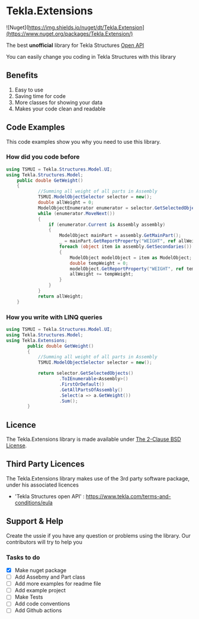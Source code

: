 # Tekla.Extensions
![Nuget](https://img.shields.io/nuget/dt/Tekla.Extension](https://www.nuget.org/packages/Tekla.Extension/)

The best **unofficial** library for Tekla Structures [Open API](https://developer.tekla.com/)

You can easily change you coding in Tekla Structures with this library

## Benefits
1. Easy to use
2. Saving time for code
3. More classes for showing your data
4. Makes your code clean and readable

## Code Examples

This code examples show you why you need to use this library. 

### How did you code before
```csharp
using TSMUI = Tekla.Structures.Model.UI;
using Tekla.Structures.Model;
    public double GetWeight()
    {
            //Summing all weight of all parts in Assembly
            TSMUI.ModelObjectSelector selector = new();
            double allWeight = 0;
            ModelObjectEnumerator enumerator = selector.GetSelectedObjects();
            while (enumerator.MoveNext())
            {
                if (enumerator.Current is Assembly assembly)
                {
                    ModelObject mainPart = assembly.GetMainPart();
                    _ = mainPart.GetReportProperty("WEIGHT", ref allWeight);
                    foreach (object item in assembly.GetSecondaries())
                    {
                        ModelObject modelObject = item as ModelObject;
                        double tempWeight = 0;
                        modelObject.GetReportProperty("WEIGHT", ref tempWeight);
                        allWeight += tempWeight;
                    }
                }
            }
            return allWeight;
    }
```

### How you write with LINQ queries
```csharp
using TSMUI = Tekla.Structures.Model.UI;
using Tekla.Structures.Model;
using Tekla.Extensions;
        public double GetWeight()
        {
            //Summing all weight of all parts in Assembly
            TSMUI.ModelObjectSelector selector = new();

            return selector.GetSelectedObjects()
                    .ToIEnumerable<Assembly>()
                    .FirstOrDefault()
                    .GetAllPartsOfAssembly()
                    .Select(a => a.GetWeight())
                    .Sum();
        }
```


## Licence

The Tekla.Extensions library is made available under  [The 2-Clause BSD License](LICENCE.md).

## Third Party Licences
The Tekla.Extensions library makes use of the 3rd party software package, under his associated licences
*  'Tekla Structures open API' : https://www.tekla.com/terms-and-conditions/eula

## Support & Help

Create the ussie if you have any question or problems using the library. Our contributors will try to help you

### Tasks to do
- [x] Make nuget package
- [ ] Add Assebmy and Part class
- [ ] Add more examples for readme file
- [ ] Add example project
- [ ] Make Tests 
- [ ] Add code conventions
- [ ] Add Github actions